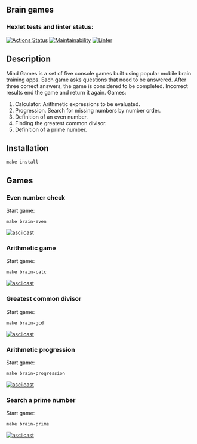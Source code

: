 ## Brain games

### Hexlet tests and linter status:

[![Actions Status](https://github.com/IvanSavDev/frontend-project-lvl1/workflows/hexlet-check/badge.svg)](https://github.com/IvanSavDev/frontend-project-lvl1/actions)
[![Maintainability](https://api.codeclimate.com/v1/badges/aa7863b29e0c7a55e427/maintainability)](https://codeclimate.com/github/IvanSavDev/frontend-project-lvl1/maintainability)
[![Linter](https://github.com/IvanSavDev/frontend-project-lvl1/actions/workflows/githubAction.yml/badge.svg)](https://github.com/IvanSavDev/frontend-project-lvl1/actions/workflows/githubAction.yml)

## Description

Mind Games is a set of five console games built using popular mobile brain training apps. Each game asks questions that need to be answered. After three correct answers, the game is considered to be completed. Incorrect results end the game and return it again. Games:

1. Calculator. Arithmetic expressions to be evaluated.
2. Progression. Search for missing numbers by number order.
3. Definition of an even number.
4. Finding the greatest common divisor.
5. Definition of a prime number.

## Installation

```
make install
```

## Games

### Even number check

Start game:
``` 
make brain-even
```
[![asciicast](https://asciinema.org/a/vkKsTHdohmLUnXciNremQPnAV.svg)](https://asciinema.org/a/vkKsTHdohmLUnXciNremQPnAV)

### Arithmetic game

Start game:
```
make brain-calc
```
[![asciicast](https://asciinema.org/a/4iyLIkC7iMtYnvX5tSUzPfrlx.svg)](https://asciinema.org/a/4iyLIkC7iMtYnvX5tSUzPfrlx)

### Greatest сommon divisor

Start game:
```
make brain-gcd
```
[![asciicast](https://asciinema.org/a/839P2FXYtxC58pARbWwIC87jX.svg)](https://asciinema.org/a/839P2FXYtxC58pARbWwIC87jX)

### Arithmetic progression

Start game:
```
make brain-progression
```
[![asciicast](https://asciinema.org/a/7DPDAHVs8KuAGGRgi1GwkVgx3.svg)](https://asciinema.org/a/7DPDAHVs8KuAGGRgi1GwkVgx3)

### Search a prime number

Start game:
```
make brain-prime
```
[![asciicast](https://asciinema.org/a/Shs8Ji1MnJtdWaRRnVvaMGHz4.svg)](https://asciinema.org/a/Shs8Ji1MnJtdWaRRnVvaMGHz4)
